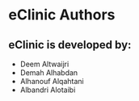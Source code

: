 eClinic Authors
===============
## eClinic is developed by:

* Deem Altwaijri
* Demah Alhabdan
* Alhanouf Alqahtani
* Albandri Alotaibi
